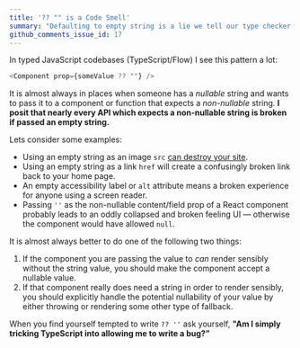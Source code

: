 ```yaml
---
title: '?? "" is a Code Smell'
summary: "Defaulting to empty string is a lie we tell our type checker."
github_comments_issue_id: 17
---
```


In typed JavaScript codebases (TypeScript/Flow) I see this pattern a lot:

```javascript
<Component prop={someValue ?? ""} />
```

It is almost always in places when someone has a _nullable_ string and wants to pass it to a component or function that expects a _non-nullable_ string. **I posit that nearly every API which expects a non-nullable string is broken if passed an empty string.**

Lets consider some examples:

- Using an empty string as an image `src` [can destroy your site](https://humanwhocodes.com/blog/2009/11/30/empty-image-src-can-destroy-your-site/).
- Using an empty string as a link `href` will create a confusingly broken link back to your home page.
- An empty accessibility label or `alt` attribute means a broken experience for anyone using a screen reader.
- Passing `''` as the non-nullable content/field prop of a React component probably leads to an oddly collapsed and broken feeling UI — otherwise the component would have allowed `null`.

It is almost always better to do one of the following two things:

1. If the component you are passing the value to _can_ render sensibly without the string value, you should make the component accept a nullable value.
2. If that component really does need a string in order to render sensibly, you should explicitly handle the potential nullability of your value by either throwing or rendering some other type of fallback.

When you find yourself tempted to write `?? ''` ask yourself, **"Am I simply tricking TypeScript into allowing me to write a bug?”**
